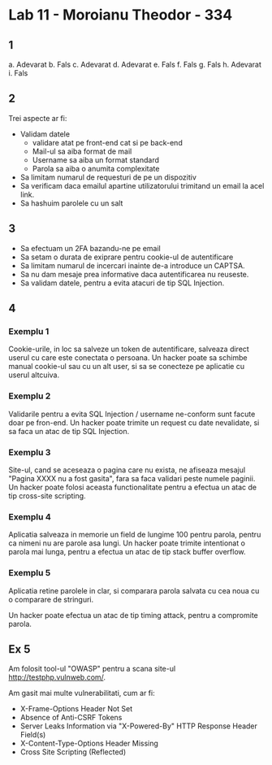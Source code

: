 # Lab 11 - Moroianu Theodor - 334

## 1

a. Adevarat
b. Fals
c. Adevarat
d. Adevarat
e. Fals
f. Fals
g. Fals
h. Adevarat
i. Fals

## 2

Trei aspecte ar fi:
 * Validam datele
    * validare atat pe front-end cat si pe back-end
    * Mail-ul sa aiba format de mail
    * Username sa aiba un format standard
    * Parola sa aiba o anumita complexitate
 * Sa limitam numarul de requesturi de pe un dispozitiv
 * Sa verificam daca emailul apartine utilizatorului trimitand un email la acel link.
* Sa hashuim parolele cu un salt
 

## 3

 * Sa efectuam un 2FA bazandu-ne pe email
 * Sa setam o durata de exiprare pentru cookie-ul de autentificare
 * Sa limitam numarul de incercari inainte de-a introduce un CAPTSA.
 * Sa nu dam mesaje prea informative daca autentificarea nu reuseste.
 * Sa validam datele, pentru a evita atacuri de tip SQL Injection.


## 4

### Exemplu 1

Cookie-urile, in loc sa salveze un token de autentificare, salveaza direct userul cu care este conectata o persoana.
Un hacker poate sa schimbe manual cookie-ul sau cu un alt user, si sa se conecteze pe aplicatie cu userul altcuiva.

### Exemplu 2

Validarile pentru a evita SQL Injection / username ne-conform sunt facute doar pe fron-end.
Un hacker poate trimite un request cu date nevalidate, si sa faca un atac de tip SQL Injection.

### Exemplu 3

Site-ul, cand se aceseaza o pagina care nu exista, ne afiseaza mesajul "Pagina XXXX nu a fost gasita", fara sa faca validari peste numele paginii. Un hacker poate folosi aceasta functionalitate pentru a efectua un atac de tip cross-site scripting.

### Exemplu 4

Aplicatia salveaza in memorie un field de lungime 100 pentru parola, pentru ca nimeni nu are parole asa lungi.
Un hacker poate trimite intentionat o parola mai lunga, pentru a efectua un atac de tip stack buffer overflow.

### Exemplu 5

Aplicatia retine parolele in clar, si comparara parola salvata cu cea noua cu o comparare de stringuri.

Un hacker poate efectua un atac de tip timing attack, pentru a compromite parola.


## Ex 5

Am folosit tool-ul "OWASP" pentru a scana site-ul http://testphp.vulnweb.com/.

Am gasit mai multe vulnerabilitati, cum ar fi:
 * X-Frame-Options Header Not Set
 * Absence of Anti-CSRF Tokens
 * Server Leaks Information via "X-Powered-By" HTTP Response Header Field(s)
 * X-Content-Type-Options Header Missing
 * Cross Site Scripting (Reflected)

